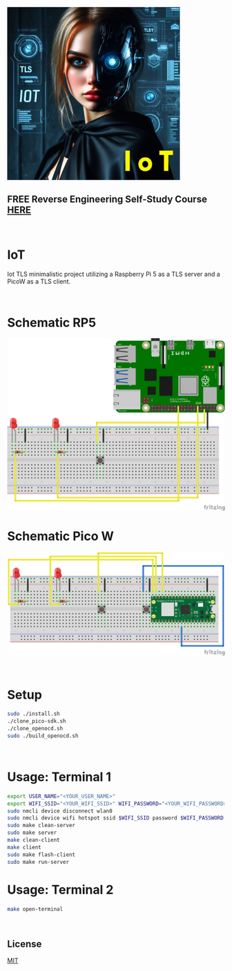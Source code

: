 <img src="https://github.com/mytechnotalent/IoT/blob/main/IoT.png?raw=true" width="400">

## FREE Reverse Engineering Self-Study Course [HERE](https://github.com/mytechnotalent/Reverse-Engineering-Tutorial)

<br>

# IoT
Iot TLS minimalistic project utilizing a Raspberry Pi 5 as a TLS server and a PicoW as a TLS client.

<br>

# Schematic RP5
![image](https://github.com/mytechnotalent/IoT/blob/main/rp5-proj-schematic.png?raw=true)

# Schematic Pico W
![image](https://github.com/mytechnotalent/IoT/blob/main/picow-proj-schematic.png?raw=true)

<br>

# Setup
```bash
sudo ./install.sh
./clone_pico-sdk.sh
./clone_openocd.sh
sudo ./build_openocd.sh
```

<br>

# Usage: Terminal 1
```bash
export USER_NAME="<YOUR_USER_NAME>"
export WIFI_SSID="<YOUR_WIFI_SSID>" WIFI_PASSWORD="<YOUR_WIFI_PASSWORD>"
sudo nmcli device disconnect wlan0
sudo nmcli device wifi hotspot ssid $WIFI_SSID password $WIFI_PASSWORD
sudo make clean-server
sudo make server
make clean-client
make client
sudo make flash-client
sudo make run-server
```

# Usage: Terminal 2
```bash
make open-terminal
```

<br>

## License
[MIT](https://raw.githubusercontent.com/mytechnotalent/IoT/main/LICENSE)
